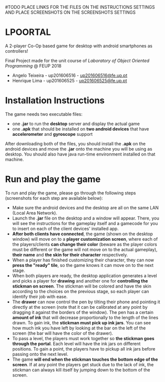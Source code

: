 #TODO PLACE LINKS FOR THE FILES ON THE INSTRUCTIONS SETTINGS AND PLACE SCREENSHOTS ON THE SCREENSHOTS SETTINGS

# LPOORTAL
A 2-player Co-Op based game for desktop with android smartphones as controllers!

Final Project made for the unit course of *Laboratory of Object Oriented Programming* @ FEUP 2018

  - Angelo Teixeira - up201606516 - up201606516@fe.up.pt
  - Henrique Lima - up201606525 - up201606525@fe.up.pt


# Installation Instructions

The game needs two executable files:
  - one **.jar** to run the **desktop** server and display the actual game
  - one **.apk** that should be installed on **two android devices** that have **accelerometer** and **gyroscope** support

After downloading both of the files, you should install the **.apk** on the android devices and move the **.jar** onto the machine you will be using as desktop. You should also have java run-time environment installed on that machine.

# Run and play the game

To run and play the game, please go through the following steps (screenshots for each step are available below):
  - Make sure the android devices and the desktop are all on the same LAN (Local Area Network).
  - Launch the **.jar** file on the desktop and a window will appear. There, you will see the instructions for the gameplay itself and a gamecode for you to insert on each of the client devices' installed app.
  - **After both clients have connected**, the game (shown on the desktop window) will move on to a **player customization screen**, where each of the players/clients **can change their color** (beware as the player colors must be different or the game will not move on to the actual gameplay), **their name** and **the skin for their character** respectively.
  - When a player has finished customizing their character, they can now **press the "ready" tile**, so the game knows it can move on to the next stage.
  - When both players are ready, the desktop application generates a level and picks a player for **drawing** and another one for **controlling the stickman on screen**. The stickman will be colored and have the skin according to the choices on the previous stage, so each player can identify their job with ease.
  - The **drawer** can now control the pen by tilting their phone and pointing it directly at the screen (note that it can be calibrated at any point by dragging it against the borders of the window). The pen has a certain **amount of ink** that will decrease proportionally to the length of the lines drawn. To gain ink, the **stickman must pick up ink jars**. You can see how much ink you have left by looking at the bar on the left of the screen (the bar will have the color of the drawer).
  - To pass a level, the players must work together so **the stickman goes through the portal**. Each level will have the ink jars on different positions. To gain a point, the players have to pickup all ink jars before passing onto the next level.
  - The game **will end when the stickman touches the bottom edge of the screen**. If at any point the players get stuck due to the lack of ink, the stickman can always kill itself by jumping down to the bottom of the screen.


